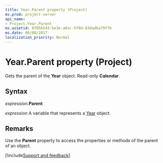 ```yaml
---
title: Year.Parent property (Project)
ms.prod: project-server
api_name:
- Project.Year.Parent
ms.assetid: 0705b543-be3e-a6ec-5f0d-83dad6a79ff6
ms.date: 06/08/2017
localization_priority: Normal
---
```



# Year.Parent property (Project)

Gets the parent of the  **Year** object. Read-only **Calendar**.


## Syntax

_expression_.**Parent**

_expression_ A variable that represents a [Year](./Project.Year.md) object.


## Remarks

Use the  **Parent** property to access the properties or methods of the parent of an object.

[!include[Support and feedback](~/includes/feedback-boilerplate.md)]